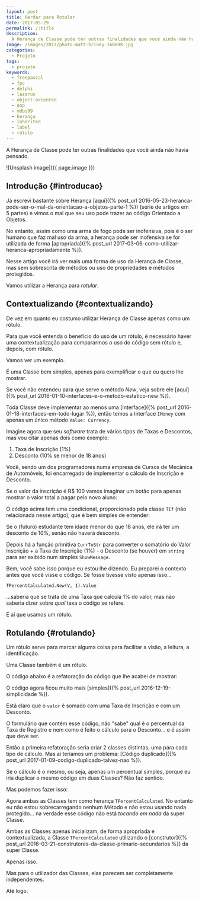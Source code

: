 ```yaml
---
layout: post
title: Herdar para Rotular
date: 2017-05-29
permalink: /:title
description:
  A Herança de Classe pode ter outras finalidades que você ainda não havia pensado.
image: /images/2017/photo-matt-briney-160808.jpg
categories: 
  - Projeto
tags:
  - projeto
keywords:
  - freepascal
  - fpc
  - delphi
  - lazarus
  - object-oriented
  - oop
  - mdbs99
  - herança
  - inherited
  - label
  - rótulo
---
```


A Herança de Classe pode ter outras finalidades que você ainda não havia pensado.

<!--more-->

![Unsplash image]({{ page.image }}) 

## Introdução {#introducao}

Já escrevi bastante sobre Herança [aqui]({% post_url 2016-05-23-heranca-pode-ser-o-mal-da-orientacao-a-objetos-parte-1 %}) (série de artigos em 5 partes) e vimos o mal que seu uso pode trazer ao código Orientado a Objetos.

No entanto, assim como uma arma de fogo pode ser inofensiva, pois é o ser humano que faz mal uso da arma, a herança pode ser inofensiva se for utilizada de forma [apropriada]({% post_url 2017-03-06-como-utilizar-heranca-apropriadamente %}).

Nesse artigo você irá ver mais uma forma de uso da Herança de Classe, mas sem sobrescrita de métodos ou uso de propriedades e métodos protegidos.

Vamos utilizar a Herança para *rotular*.

## Contextualizando {#contextualizando}

De vez em quanto eu costumo utilizar Herança de Classe apenas como um rótulo.

Para que você entenda o benefício do uso de um rótulo, é necessário haver uma contextualização para compararmos o uso do código sem rótulo e, depois, com rótulo.

Vamos ver um exemplo.

<script src="https://gist.github.com/mdbs99/0676083483d1d9b75f21b8527e6e4897.js"></script>

É uma Classe bem simples, apenas para exemplificar o que eu quero lhe mostrar.

Se você não entendeu para que serve o método *New*, veja sobre ele [aqui]({% post_url 2016-01-10-interfaces-e-o-metodo-estatico-new %}).

Toda Classe deve implementar ao menos uma [Interface]({% post_url 2016-01-18-interfaces-em-todo-lugar %}), então temos a Interface `IMoney` com apenas um único método `Value: Currency`.

Imagine agora que seu *software* trata de vários tipos de Taxas e Descontos, mas vou citar apenas dois como exemplo:

1. Taxa de Inscrição (1%)
2. Desconto (10% se menor de 18 anos)

Você, sendo um dos programadores numa empresa de Cursos de Mecânica de Automóveis, foi encarregado de implementar o cálculo de Inscrição e Desconto.

Se o valor da inscrição é R$ 100 vamos imaginar um botão para apenas mostrar o valor total a pagar pelo novo aluno:

<script src="https://gist.github.com/mdbs99/95395ad64ac9d1a7b3eed55ebf436724.js"></script>

O código acima tem uma condicional, proporcionado pela classe `TIf` (não relacionada nesse artigo), que é bem simples de entender:

Se o (futuro) estudante tem idade menor do que 18 anos, ele irá ter um desconto de 10%, senão não haverá desconto.

Depois há a função primitiva `CurrToStr` para converter o somatório do Valor Inscrição + a Taxa de Inscrição (1%) - o Desconto (se houver) em `string` para ser exibido num simples `ShowMessage`.

Bem, você sabe isso porque eu estou lhe dizendo. Eu preparei o contexto antes que você visse o código. Se fosse tivesse visto apenas isso...

`TPercentCalculated.New(V, 1).Value`

...saberia que se trata de uma Taxa que calcula 1% do valor, mas não saberia dizer sobre *qual* taxa o código se refere.

É aí que usamos um rótulo.

## Rotulando {#rotulando}

Um rótulo serve para marcar alguma coisa para facilitar a visão, a leitura, a identificação.

Uma Classe também é um rótulo.

O código abaixo é a refatoração do código que lhe acabei de mostrar:

<script src="https://gist.github.com/mdbs99/02a4ab8115cbebe3fe671905d51c1dd1.js"></script>

O código agora ficou muito mais [simples]({% post_url 2016-12-19-simplicidade %}).

Está claro que o `valor` é somado com uma Taxa de Inscrição e com um Desconto.

O formulário que contém esse código, não "sabe" qual é o percentual da Taxa de Registro e nem como é feito o cálculo para o Desconto... e é assim que deve ser.

Então a primeira refatoração seria criar 2 classes distintas, uma para cada tipo de cálculo. Mas aí teríamos um problema: [Código duplicado]({% post_url 2017-01-09-codigo-duplicado-talvez-nao %}).

Se o cálculo é o mesmo, ou seja, apenas um percentual simples, porque eu iria duplicar o mesmo código em duas Classes? Não faz sentido.

Mas podemos fazer isso:

<script src="https://gist.github.com/mdbs99/0e8ac1cd0af1f631b5204061c554dbaf.js"></script>

Agora ambas as Classes tem como herança `TPercentCalculated`. No entanto eu não estou sobrecarregando nenhum Método e não estou usando nada protegido... na verdade esse código não está *tocando em nada* da super Classe.

Ambas as Classes apenas inicializam, de forma apropriada e contextualizada, a Classe `TPercentCalculated` utilizando o [construtor]({% post_url 2016-03-21-construtores-da-classe-primario-secundarios %}) da super Classe.

Apenas isso.

Mas para o utilizador das Classes, elas parecem ser completamente independentes.

Até logo.
